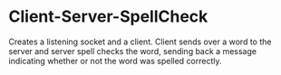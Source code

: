 # Client-Server-SpellCheck
Creates a listening socket and a client. Client sends over a word to the server and server spell checks the word, sending back a message indicating whether or not the word was spelled correctly. 
